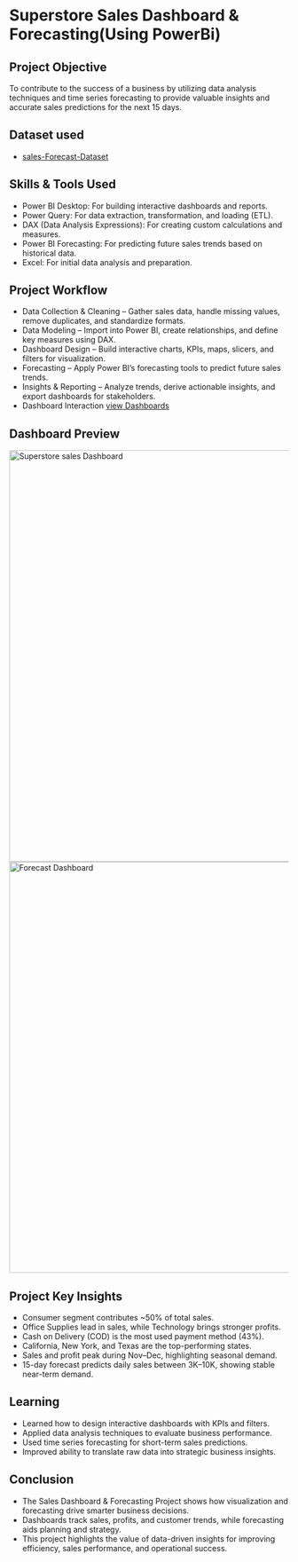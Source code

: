 # Superstore Sales Dashboard & Forecasting(Using PowerBi)
## Project Objective

To contribute to the success of a business by utilizing data analysis techniques and time series forecasting to provide valuable insights and accurate sales predictions for the next 15 days.
## Dataset used
- <a href="https://github.com/KethavathRathan/PowerBi-sales-forecasting-dashboard/blob/main/dashboard.pbix/power%20bi%20dashboard.pbix">sales-Forecast-Dataset</a>

## Skills & Tools Used

- Power BI Desktop: For building interactive dashboards and reports.
- Power Query: For data extraction, transformation, and loading (ETL).
- DAX (Data Analysis Expressions): For creating custom calculations and measures.
- Power BI Forecasting: For predicting future sales trends based on historical data.
- Excel: For initial data analysis and preparation.

## Project Workflow

- Data Collection & Cleaning – Gather sales data, handle missing values, remove duplicates, and standardize formats.
- Data Modeling – Import into Power BI, create relationships, and define key measures using DAX.
- Dashboard Design – Build interactive charts, KPIs, maps, slicers, and filters for visualization.
- Forecasting – Apply Power BI’s forecasting tools to predict future sales trends.
- Insights & Reporting – Analyze trends, derive actionable insights, and export dashboards for stakeholders.
- Dashboard Interaction <a href="https://github.com/KethavathRathan/PowerBi-sales-forecasting-dashboard/blob/main/reports/POWER%20BI%20Supersales%20Dashboard.pdf">view Dashboards</a>

## Dashboard Preview
<img width="1323" height="742" alt="Superstore sales Dashboard" src="https://github.com/user-attachments/assets/d6f18f90-850a-409a-82dc-93bb49fe7493" />
<img width="1322" height="741" alt="Forecast Dashboard" src="https://github.com/user-attachments/assets/7e448ba3-02b6-4286-9257-986bd399bb11" />



## Project Key Insights

- Consumer segment contributes ~50% of total sales.
- Office Supplies lead in sales, while Technology brings stronger profits.
- Cash on Delivery (COD) is the most used payment method (43%).
- California, New York, and Texas are the top-performing states.
- Sales and profit peak during Nov–Dec, highlighting seasonal demand.
- 15-day forecast predicts daily sales between 3K–10K, showing stable near-term demand.

## Learning
- Learned how to design interactive dashboards with KPIs and filters.
- Applied data analysis techniques to evaluate business performance.
- Used time series forecasting for short-term sales predictions.
- Improved ability to translate raw data into strategic business insights.

## Conclusion

- The Sales Dashboard & Forecasting Project shows how visualization and forecasting drive smarter business decisions.
- Dashboards track sales, profits, and customer trends, while forecasting aids planning and strategy.
- This project highlights the value of data-driven insights for improving efficiency, sales performance, and operational success.
